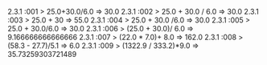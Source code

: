 2.3.1 :001 > 25.0+30.0/6.0
 => 30.0
2.3.1 :002 > 25.0 + 30.0 / 6.0
 => 30.0
2.3.1 :003 > 25.0 + 30
 => 55.0
2.3.1 :004 > 25.0 + 30.0 /6.0
 => 30.0
2.3.1 :005 > 25.0 + 30.0/6.0
 => 30.0
2.3.1 :006 > (25.0 + 30.0)/ 6.0
 => 9.166666666666666
2.3.1 :007 > (22.0 * 7.0)+ 8.0
 => 162.0
2.3.1 :008 > (58.3 - 27.7)/5.1
 => 6.0
2.3.1 :009 > (1322.9 / 333.2)*9.0
 => 35.73259303721489